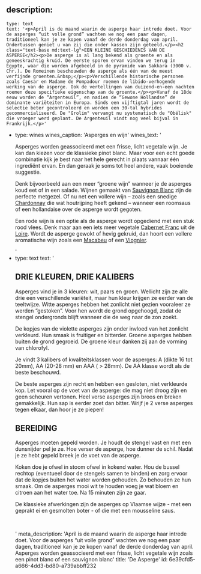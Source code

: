 description:
  -
    type: text
    text: '<p>April is de maand waarin de asperge haar intrede doet. Voor de asperges “uit volle grond” wachten we nog een paar dagen, traditioneel kan je ze kopen vanaf de derde donderdag van april. Ondertussen geniet u van zij die onder kassen zijn geteeld.</p><h2 class="text-base md:text-lg">EEN KLEINE GESCHIEDENIS VAN DE ASPERGE</h2><p>De asperge is al lang bekend als groente en als geneeskrachtig kruid. De eerste sporen ervan vinden we terug in Egypte, waar die worden afgebeeld in de pyramide van Sakkara (3000 v. Chr.). De Romeinen beschouwden de asperge als één van de meest verfijnde groenten.&nbsp;</p><p>Verschillende historische personen zoals Caesar en Madame de Pompadour roemen de libido-verhogende werking van de asperge. Ook de vertellingen van duizend-en-een nachten roemen deze specifieke eigenschap van de groente.</p><p>Vanaf de 18de eeuw worden de “Argenteuil”, en nadien de “Gewone Hollandse” de dominante variëteiten in Europa. Sinds een vijftigtal jaren wordt de selectie beter gecontroleerd en worden een 30-tal hybrides gecommercialiseerd. De "Grolim" vervangt nu systematisch de "Obélisk" die vroeger werd geplant. De Argenteuil vindt nog veel bijval in Frankrijk.</p>'
  -
    type: wines
    wines_caption: 'Asperges en wijn'
    wines_text: '<p>Asperges worden geassocieerd met een frisse, licht vegetale wijn. Je kan dan kiezen voor de klassieke pinot blanc. Maar voor een echt goede combinatie kijk je best naar het hele gerecht in plaats vannaar één ingrediënt ervan. En dan geraak je soms tot heel andere, vaak boeiende suggestie.</p><p>Denk bijvoorbeeld aan een meer “groene wijn” wanneer je de asperges koud eet of in een salade. Wijnen gemaakt van&nbsp;<a href="/nl/grape/sauvignon-blanc">Sauvignon Blanc</a>&nbsp;zijn de perfecte metgezel. Of nu net een vollere wijn – zoals een&nbsp;snedige <a href="/nl/grape/chardonnay">Chardonnay</a>&nbsp;die wat houtrijping heeft gekend – wanneer een roomsaus of een hollandaise over de asperge wordt gegoten.&nbsp;</p><p>Een rode wijn is een optie als de asperge wordt opgediend met een stuk rood vlees. Denk maar aan een iets meer vegetale <a href="/nl/grape/cabernet-franc">Cabernet Franc</a>&nbsp;uit de <a href="/nl/region/loire">Loire</a>. Wordt de asperge gewokt of hevig gekruid, dan hoort een vollere aromatische wijn zoals een <a href="/nl/grape/macabeu">Macabeu</a> of een <a href="/nl/grape/viognier">Viognier</a>. &nbsp;</p>'
  -
    type: text
    text: '<h2 class="text-base md:text-lg">DRIE KLEUREN, DRIE KALIBERS</h2><p>Asperges vind je in 3 kleuren: wit, paars en groen. Wellicht zijn ze alle drie een verschillende variëteit, maar hun kleur krijgen ze eerder van de teeltwijze. Witte asperges hebben het zonlicht niet gezien vooraleer ze werden “gestoken”. Voor hen wordt de grond opgehoogd, zodat de stengel ondergronds blijft wanneer die de weg naar de zon zoekt.&nbsp;</p><p>De kopjes van de violette asperges zijn onder invloed van het zonlicht verkleurd. Hun smaak is fruitiger en bitterder. Groene asperges hebben buiten de grond gegroeid. De groene kleur danken zij aan de vorming van chlorofyl.</p><p>Je vindt 3 kalibers of kwaliteitsklassen voor de asperges: A (dikte 16 tot 20mm), AA (20-28 mm) en AAA ( &gt; 28mm). De AA klasse wordt als de beste beschouwd.</p><p>De beste asperges zijn recht en hebben een gesloten, niet verkleurde kop. Let vooral op de voet van de asperge: die mag niet droog zijn en geen scheuren vertonen. Heel verse asperges zijn broos en breken gemakkelijk. Hun sap is eerder zoet dan bitter. Wrijf je 2 verse asperges tegen elkaar, dan hoor je ze piepen!</p><h2 class="text-base md:text-lg">BEREIDING</h2><p>Asperges moeten gepeld worden. Je houdt de stengel vast en met een dunsnijder pel je ze. Hoe verser de asperge, hoe dunner de schil. Nadat je ze hebt gepeld breek je de voet van de asperge.</p><p>Koken doe je ofwel in stoom ofwel in kokend water. Hou de bussel rechtop (eventueel door de stengels samen te binden) en zorg ervoor dat de kopjes buiten het water worden gehouden. Zo behouden ze hun smaak. Om de asperges mooi wit te houden voeg je wat bloem en citroen aan het water toe. Na 15 minuten zijn ze gaar.</p><p>De klassieke afwerkingen zijn de asperges op Vlaamse wijze - met een geprakt ei en gesmolten boter - of die met een mousseline saus.</p><p><br></p>'
meta_description: 'April is de maand waarin de asperge haar intrede doet. Voor de asperges “uit volle grond” wachten we nog een paar dagen, traditioneel kan je ze kopen vanaf de derde donderdag van april. Asperges worden geassocieerd met een frisse, licht vegetale wijn zoals een pinot blanc of een sauvignon blanc'
title: 'De Asperge'
id: 6e39cfd5-a666-4dd3-bd80-a739abbff232
